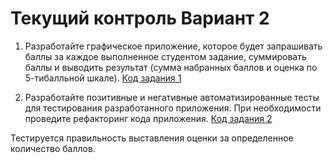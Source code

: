 # Текущий контроль Вариант 2

1. Разработайте графическое приложение, которое будет запрашивать
баллы за каждое выполненное студентом задание, суммировать баллы и
выводить результат (сумма набранных баллов и оценка по 5-тибалльной
шкале).
[Код задания 1](https://github.com/lakodhdj/Control/blob/master/Control/Program.cs)

2. Разработайте позитивные и негативные автоматизированные тесты
для тестирования разработанного приложения. При необходимости
проведите рефакторинг кода приложения.
[Код задания 2](https://github.com/lakodhdj/Control/blob/master/UnitTestProject1/UnitTest1.cs)

Тестируется правильность выставления оценки за определенное количество баллов.
